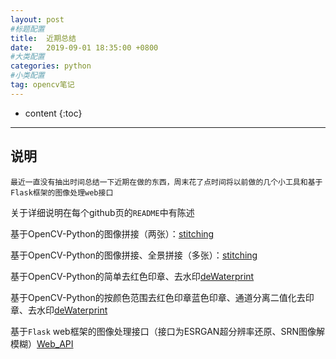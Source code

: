 ```yaml
---
layout: post
#标题配置
title:  近期总结
date:   2019-09-01 18:35:00 +0800
#大类配置
categories: python
#小类配置
tag: opencv笔记
---
```


* content
{:toc}

---

## 说明

	最近一直没有抽出时间总结一下近期在做的东西，周末花了点时间将以前做的几个小工具和基于Flask框架的图像处理web接口

关于详细说明在每个github页的`README`中有陈述

基于OpenCV-Python的图像拼接（两张）：[stitching](https://github.com/samggggflynn/panorama-stitching)

基于OpenCV-Python的图像拼接、全景拼接（多张）：[stitching](https://github.com/samggggflynn/image-stitching-opencv)

基于OpenCV-Python的简单去红色印章、去水印[deWaterprint](https://github.com/samggggflynn/De_water_print)

基于OpenCV-Python的按颜色范围去红色印章蓝色印章、通道分离二值化去印章、去水印[deWaterprint](https://github.com/samggggflynn/delWaterprint)

基于`Flask` web框架的图像处理接口（接口为ESRGAN超分辨率还原、SRN图像解模糊）[Web_API](https://github.com/samggggflynn/Web_Api_of_Deblurring_And_Super-resolution)